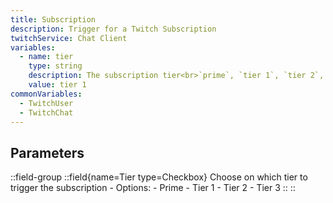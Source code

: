 ```yaml
---
title: Subscription
description: Trigger for a Twitch Subscription
twitchService: Chat Client
variables:
  - name: tier
    type: string
    description: The subscription tier<br>`prime`, `tier 1`, `tier 2`, `tier 3`
    value: tier 1
commonVariables:
  - TwitchUser
  - TwitchChat
---
```


## Parameters
::field-group
  ::field{name=Tier type=Checkbox}
    Choose on which tier to trigger the subscription
    - Options:
      - Prime
      - Tier 1
      - Tier 2
      - Tier 3
  ::
::